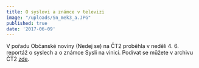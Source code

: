 ```yaml
---
title: O syslovi a známce v televizi
image: "/uploads/Sn_mek3_a.JPG"
published: true
date: '2017-06-09'
---
```

V pořadu Občanské noviny (Nedej se) na ČT2 proběhla v neděli 4. 6.
reportáž o syslech a o známce Sysli na vinici. Podívat se můžete
v archivu ČT2 [zde][1].


[1]: http://www.ceskatelevize.cz/porady/10800462866-obcanske-noviny/217562248430019-sysli-na-vinici/
